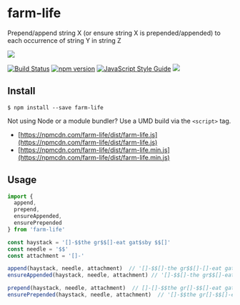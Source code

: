 # farm-life

Prepend/append string X (or ensure string X is prepended/appended) to each occurrence of string Y in string Z

![](http://i.giphy.com/aJupEZUSsQKGY.gif)

[![Build Status](https://travis-ci.org/danne931/farm-life.svg?branch=master)](https://travis-ci.org/danne931/farm-life)
[![npm version](https://img.shields.io/npm/v/farm-life.svg?style=flat-square)](https://www.npmjs.com/package/farm-life)
[![JavaScript Style Guide](https://img.shields.io/badge/code%20style-standard-brightgreen.svg)](http://standardjs.com/)
![](https://img.shields.io/badge/license-MIT-blue.svg)

## Install

```
$ npm install --save farm-life
```

Not using Node or a module bundler? Use a UMD build via the `<script>` tag.
- [https://npmcdn.com/farm-life/dist/farm-life.js](https://npmcdn.com/farm-life/dist/farm-life.js)
- [https://npmcdn.com/farm-life/dist/farm-life.min.js](https://npmcdn.com/farm-life/dist/farm-life.min.js)

## Usage

```javascript
import {
  append,
  prepend,
  ensureAppended,
  ensurePrepended
} from 'farm-life'

const haystack = '[]-$$the gr$$[]-eat gat$sby $$[]'
const needle = '$$'
const attachment = '[]-'

append(haystack, needle, attachment)  // '[]-$$[]-the gr$$[]-[]-eat gat$sby $$[]-[]'
ensureAppended(haystack, needle, attachment) // '[]-$$[]-the gr$$[]-eat gat$sby $$[]-[]'

prepend(haystack, needle, attachment)  // []-[]-$$the gr[]-$$[]-eat gat$sby []-$$[]
ensurePrepended(haystack, needle, attachment)  // '[]-$$the gr[]-$$[]-eat gat$sby []-$$[]'
```
